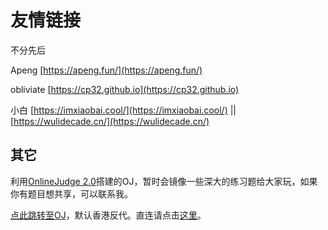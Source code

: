 # 友情链接

不分先后

Apeng [https://apeng.fun/](https://apeng.fun/)

obliviate [https://cp32.github.io](https://cp32.github.io)

小白 [https://imxiaobai.cool/](https://imxiaobai.cool/) || [https://wulidecade.cn/](https://wulidecade.cn/)

## 其它
利用[OnlineJudge 2.0](https://github.com/QingdaoU/OnlineJudge)搭建的OJ，暂时会镜像一些深大的练习题给大家玩，如果你有题目想共享，可以联系我。

[点此跳转至OJ](https://oj.52szu.tech/)，默认香港反代。直连请点击[这里](https://direct.oj.52szu.tech/)。
